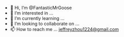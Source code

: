 - 👋 Hi, I’m @FantasticMrGoose
- 👀 I’m interested in ...
- 🌱 I’m currently learning ...
- 💞️ I’m looking to collaborate on ...
- 📫 How to reach me ... jeffreyzhou1224@gmail.com

<!---
FantasticMrGoose/FantasticMrGoose is a ✨ special ✨ repository because its `README.md` (this file) appears on your GitHub profile.
You can click the Preview link to take a look at your changes.
--->
